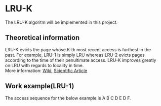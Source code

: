 # LRU-K
The LRU-K algoritm will be implemented in this project.
## Theoretical information
LRU-K evicts the page whose K-th most recent access is furthest in the past. For example, LRU-1 is simply LRU whereas LRU-2 evicts pages according to the time of their penultimate access. LRU-K improves greatly on LRU with regards to locality in time.  
More information: [Wiki](https://en.wikipedia.org/wiki/Page_replacement_algorithm#Variants_on_LRU), [Scientific Article](https://www.cs.cmu.edu/~christos/courses/721-resources/p297-o_neil.pdf)
## Work example(LRU-1)
The access sequence for the below example is A B C D E D F.  
